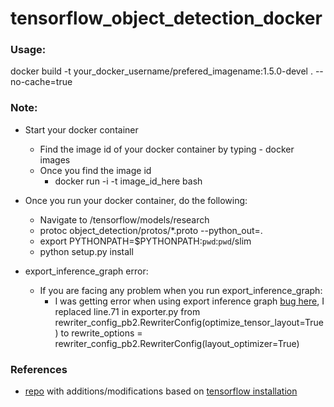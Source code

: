 # tensorflow_object_detection_docker

### Usage:
docker build -t your_docker_username/prefered_imagename:1.5.0-devel . --no-cache=true

### Note:
  - Start your docker container
    - Find the image id of your docker container by typing - docker images
    - Once you find the image id
      - docker run -i -t image_id_here bash
  - Once you run your docker container, do the following:
    - Navigate to /tensorflow/models/research
    - protoc object_detection/protos/*.proto --python_out=.
    - export PYTHONPATH=$PYTHONPATH:`pwd`:`pwd`/slim
    - python setup.py install 

  - export_inference_graph error:
    - If you are facing any problem when you run export_inference_graph:
      - I was getting error when using export inference graph [bug here](https://github.com/tensorflow/models/issues/2861), I replaced line.71 in exporter.py from rewriter_config_pb2.RewriterConfig(optimize_tensor_layout=True) to rewrite_options = rewriter_config_pb2.RewriterConfig(layout_optimizer=True)

### References
  - [repo](https://github.com/sofwerx/android-tensorflow-object-detection/blob/master/Dockerfile) with additions/modifications based on [tensorflow installation](https://github.com/tensorflow/models/blob/master/research/object_detection/g3doc/installation.md)

